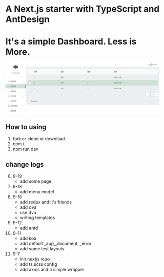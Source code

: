 # A Next.js starter with TypeScript and AntDesign

# It's a simple Dashboard. Less is More.

![screen_shot_1](screenShots/screen_shot_1.png)

## How to using

1. fork or clone or download
2. npm i
3. npm run dev

## change logs

6. 9-19
   - add some page
7. 9-18
   - add menu model
8. 9-16
   - add redux and it's friends
   - add dva
   - use dva
   - writing templates
9. 9-12
   - add antd
10. 9-11 
    - add koa
    - add default _app,_document, _error
    - add some test layouts
11. 9-7
    - init nextjs repo
    - add ts,scss config
    - add axios and a simple wrapper
